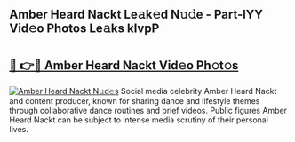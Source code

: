 ## Amber Heard Nackt Le𝚊k𝚎d N𝚞𝚍e - Part-lYY Vid𝚎o Photos Le𝚊ks kIvpP

# <h2><a href="http://fb38km0.evod.top/?m=Amber+Heard+Nackt">🔗 👉🔴 Amber Heard Nackt Vid𝚎o Ph𝚘t𝚘s</a></h2>

[![Amber Heard Nackt N𝚞d𝚎s](https://i.imgur.com/8V9OHl7.gif)](http://fb38km0.evod.top/?m=Amber+Heard+Nackt)
Social media celebrity Amber Heard Nackt and content producer, known for sharing dance and lifestyle themes through collaborative dance routines and brief videos. Public figures Amber Heard Nackt can be subject to intense media scrutiny of their personal lives. 
